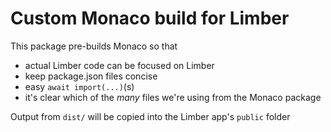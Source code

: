 # Custom Monaco build for Limber

This package pre-builds Monaco so that
 - actual Limber code can be focused on Limber
 - keep package.json files concise
 - easy `await import(...)`(s)
 - it's clear which of the _many_ files we're using from the Monaco package

Output from `dist/` will be copied into the Limber app's `public` folder
